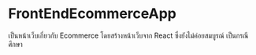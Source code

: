 # FrontEndEcommerceApp
เป็นหน้าเว็บเกี่ยวกับ Ecommerce โดยสร้างหน้าเว็บจาก React ซึ่งยังไม่ค่อยสมบูรณ์ เป็นกรณีศึกษา 
